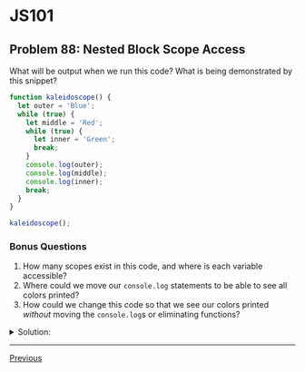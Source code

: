 # JS101
## Problem 88: Nested Block Scope Access

What will be output when we run this code? What is being demonstrated by this snippet?

```js
function kaleidoscope() {
  let outer = 'Blue';
  while (true) {
    let middle = 'Red';
    while (true) {
      let inner = 'Green';
      break;
    }
    console.log(outer);
    console.log(middle);
    console.log(inner);
    break;
  }
}

kaleidoscope();
```

### Bonus Questions
1. How many scopes exist in this code, and where is each variable accessible?
2. Where could we move our `console.log` statements to be able to see all colors printed?
3. How could we change this code so that we see our colors printed *without* moving the `console.log`s or eliminating functions?

<details>
<summary>Solution:</summary>

**Output:**
```
Blue
Red
ReferenceError: inner is not defined
```

**Explanation:**

This demonstrates nested block scopes and variable accessibility:
- `outer` is declared in the function scope, accessible everywhere in the function
- `middle` is declared in the first `while` loop block, accessible there and in nested blocks
- `inner` is declared in the nested `while` loop block, only accessible within that inner loop

When we try to log `inner` from the outer `while` loop (line 10), it's out of scope because `inner` only exists within the inner `while` loop block.

**Bonus Questions:**

1. **Four scopes exist:**

- **Global scope:** Contains `kaleidoscope` function
- **Function scope:** Contains `outer`, accessible throughout the function
- **Outer while block:** Contains `middle`, accessible in this block and nested blocks
- **Inner while block:** Contains `inner`, only accessible here

2. Move the `console.log` statements into the innermost block:

```js
function kaleidoscope() {
  let outer = 'Blue';
  while (true) {
    let middle = 'Red';
    while (true) {
      let inner = 'Green';
      console.log(outer);   // Moved here
      console.log(middle);  // Moved here
      console.log(inner);   // Moved here
      break;
    }
    break;
  }
}

kaleidoscope();
// Output:
// Blue
// Red
// Green
```

The innermost scope can access all outer variables.

3. Declare all variables in the function scope:

```js
function kaleidoscope() {
  let outer = 'Blue';
  let middle;  // Declare here
  let inner;   // Declare here
  
  while (true) {
    middle = 'Red';  // Assign (no let)
    while (true) {
      inner = 'Green';  // Assign (no let)
      break;
    }
    console.log(outer);
    console.log(middle);
    console.log(inner);
    break;
  }
}

kaleidoscope();
// Output:
// Blue
// Red
// Green
```

The key is ensuring variables are declared in a scope that's accessible from where the `console.log` statements are.

</details>

---

[Previous](087.md)

